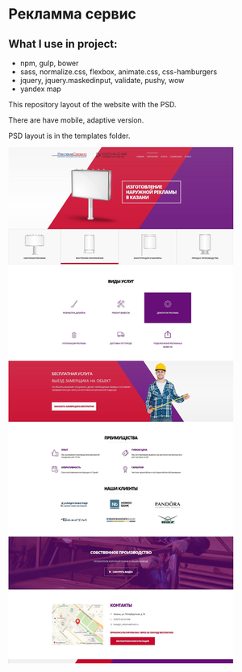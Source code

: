 # Рекламма сервис

## What I use in project:

 - npm, gulp, bower
 - sass, normalize.css, flexbox, animate.css, css-hamburgers
 - jquery, jquery.maskedinput, validate, pushy, wow
 - yandex map
 
This repository layout of the website with the PSD.
 
There are have mobile, adaptive version. 
 
PSD layout is in the templates folder.


 
![template layout](./templates/desctop-shot.jpg)
